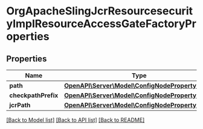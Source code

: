 # OrgApacheSlingJcrResourcesecurityImplResourceAccessGateFactoryProperties

## Properties
Name | Type | Description | Notes
------------ | ------------- | ------------- | -------------
**path** | [**OpenAPI\Server\Model\ConfigNodePropertyString**](ConfigNodePropertyString.md) |  | [optional] 
**checkpathPrefix** | [**OpenAPI\Server\Model\ConfigNodePropertyString**](ConfigNodePropertyString.md) |  | [optional] 
**jcrPath** | [**OpenAPI\Server\Model\ConfigNodePropertyString**](ConfigNodePropertyString.md) |  | [optional] 

[[Back to Model list]](../README.md#documentation-for-models) [[Back to API list]](../README.md#documentation-for-api-endpoints) [[Back to README]](../README.md)


